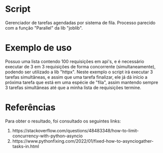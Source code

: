 # Script
Gerenciador de tarefas agendadas por sistema de fila.
Processo parecido com a função "Parallel" da lib "joblib".

# Exemplo de uso
Possuo uma lista contendo 100 requisições em api's, e é necessário executar de 3 em 3 requisições de forma concorrente (simultaneamente), podendo ser utilizado a lib "httpx".
Neste exemplo o script irá executar 3 tarefas simultâneas, e assim que uma tarefa finalizar, ele já dá início a próxima tarefa que está em uma espécie de "fila", assim mantendo sempre 3 tarefas simultâneas até que a minha lista de requisições termine.

# Referências
Para obter o resultado, foi consultado os seguintes links:
<ol>
  <li>https://stackoverflow.com/questions/48483348/how-to-limit-concurrency-with-python-asyncio</li>
  <li>https://www.pythonfixing.com/2022/01/fixed-how-to-asynciogather-tasks-in.html</li>
</ol>
